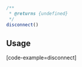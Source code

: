```javascript
/**
 * @returns {undefined}
 */
disconnect()
```

## Usage

[code-example=disconnect]
